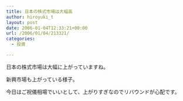```yaml
---
title: 日本の株式市場は大幅高
author: hiroyuki_t
layout: post
date: 2006-01-04T12:33:21+00:00
url: /2006/01/04/213321/
categories:
  - 投資

---
```

<div class="section">
  <p>
    日本の株式市場は大幅に上がっていますね。
  </p>
  
  <p>
    新興市場も上がっている様子。
  </p>
  
  <p>
    今日はご祝儀相場でいいとして、上がりすぎなのでリバウンドが心配です。
  </p>
</div>